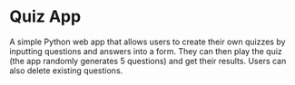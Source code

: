 # Quiz App

A simple Python web app that allows users to create their own quizzes by inputting questions and answers into a form. They can then play the quiz (the app randomly generates 5 questions) and get their results. Users can also delete existing questions.

